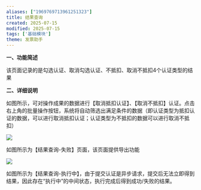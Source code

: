 ```yaml
---
aliases: ["1969769713961251323"]
title: 结果查询
created: 2025-07-15
modified: 2025-07-15
tags: ['基础模块']
theme: 发票助手
---
```


**一、功能简述**

该页面记录的是勾选认证、取消勾选认证、不抵扣、取消不抵扣4个认证类型的结果

**二、详细说明**

如图所示，可对操作成果的数据进行【取消抵扣认证】、【取消不抵扣】认证。点击右上角的批量操作按钮，系统将自动筛选出满足条件的数据（即认证类型为抵扣认证的数据，可以进行取消抵扣认证；认证类型为不抵扣的数据可以进行取消不抵扣）

![](https://myhelpdoc.oss-cn-heyuan.aliyuncs.com/mdimages/028e1588b9167c24475796c2e6b82f20.jpg)

如图所示为【结果查询-失败】页面，该页面提供导出功能

![](https://myhelpdoc.oss-cn-heyuan.aliyuncs.com/mdimages/e2167fc930127a567ba6b333f95c5523.jpg)

如图所示为【结果查询-执行中】，由于提交认证是异步请求，提交后无法立即得到结果，因此存在“执行中”的中间状态，执行完成后得到成功/失败的结果。

